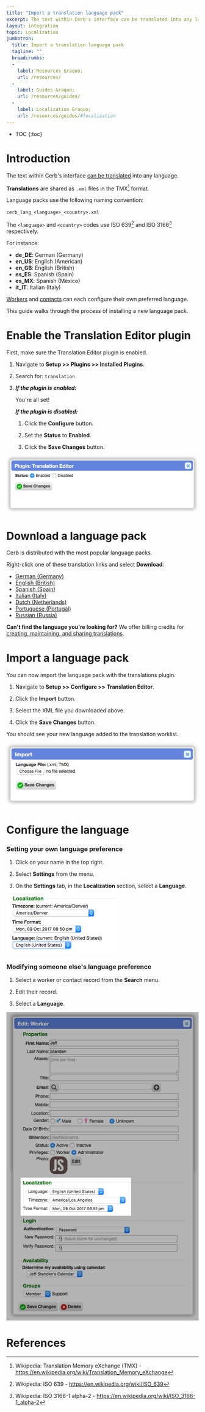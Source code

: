 ```yaml
---
title: "Import a translation language pack"
excerpt: The text within Cerb's interface can be translated into any language. This guide walks through the process of installing a new language pack.
layout: integration
topic: Localization
jumbotron:
  title: Import a translation language pack
  tagline: ""
  breadcrumbs:
  -
    label: Resources &raquo;
    url: /resources/
  -
    label: Guides &raquo;
    url: /resources/guides/
  -
    label: Localization &raquo;
    url: /resources/guides/#localization
---
```


* TOC
{:toc}

# Introduction

The text within Cerb's interface [can be translated](/guides/localization/create-translation/) into any language.

**Translations** are shared as `.xml` files in the TMX[^tmx] format.

Language packs use the following naming convention:

`cerb_lang_<language>_<country>.xml`

The `<language>` and `<country>` codes use ISO 639[^iso-639] and ISO 3166[^iso-3166] respectively.

For instance:

* **de_DE**: German (Germany)
* **en_US**: English (American)
* **en_GB**: English (British)
* **es_ES**: Spanish (Spain)
* **es_MX**: Spanish (Mexico)
* **it_IT**: Italian (Italy)

[Workers](/docs/workers/) and [contacts](/docs/contacts/) can each configure their own preferred language.

This guide walks through the process of installing a new language pack.

# Enable the Translation Editor plugin

First, make sure the Translation Editor plugin is enabled.

1. Navigate to **Setup >> Plugins >> Installed Plugins**.

2. Search for: `translation`

3. 
	***If the plugin is enabled:***

	You're all set!

	***If the plugin is disabled:***

	1. Click the **Configure** button.

	1. Set the **Status** to **Enabled**.

	1. Click the **Save Changes** button.

<div class="cerb-screenshot">
<img src="/assets/images/guides/localization/enable-plugin.png" class="screenshot">
</div>

# Download a language pack

Cerb is distributed with the most popular language packs.

Right-click one of these translation links and select **Download**:

* [German (Germany)](https://raw.githubusercontent.com/cerb/cerb-release/master/install/extras/translations/cerb_lang_de_DE.xml)
* [English (British)](https://raw.githubusercontent.com/cerb/cerb-release/master/install/extras/translations/cerb_lang_en_GB.xml)
* [Spanish (Spain)](https://raw.githubusercontent.com/cerb/cerb-release/master/install/extras/translations/cerb_lang_es_ES.xml)
* [Italian (Italy)](https://raw.githubusercontent.com/cerb/cerb-release/master/install/extras/translations/cerb_lang_it_IT.xml)
* [Dutch (Netherlands)](https://raw.githubusercontent.com/cerb/cerb-release/master/install/extras/translations/cerb_lang_nl_NL.xml)
* [Portuguese (Portugal)](https://raw.githubusercontent.com/cerb/cerb-release/master/install/extras/translations/cerb_lang_pt_PT.xml)
* [Russian (Russia)](https://raw.githubusercontent.com/cerb/cerb-release/master/install/extras/translations/cerb_lang_ru_RU.xml)

<div class="cerb-box note">
<p><b>Can't find the language you're looking for?</b> We offer billing credits for <a href="/guides/localization/create-translation/">creating, maintaining, and sharing translations</a>.</p>
</div>

# Import a language pack

You can now import the language pack with the translations plugin.

1. Navigate to **Setup >> Configure >> Translation Editor**.

1. Click the **Import** button.

1. Select the XML file you downloaded above.

1. Click the **Save Changes** button.

You should see your new language added to the translation worklist.

<div class="cerb-screenshot">
<img src="/assets/images/guides/localization/import.png" class="screenshot">
</div>

# Configure the language

### Setting your own language preference

1. Click on your name in the top right.

1. Select **Settings** from the menu.

1. On the **Settings** tab, in the **Localization** section, select a **Language**.

<div class="cerb-screenshot">
<img src="/assets/images/guides/localization/user-locale.png" class="screenshot">
</div>

### Modifying someone else's language preference

1. Select a worker or contact record from the **Search** menu.

1. Edit their record.

1. Select a **Language**.

<div class="cerb-screenshot">
<img src="/assets/images/guides/localization/worker-locale.png" class="screenshot">
</div>

# References

[^iso-3166]: Wikipedia: ISO 3166-1 alpha-2 - <https://en.wikipedia.org/wiki/ISO_3166-1_alpha-2>
[^iso-639]: Wikipedia: ISO 639 - <https://en.wikipedia.org/wiki/ISO_639>
[^tmx]: Wikipedia: Translation Memory eXchange (TMX) - <https://en.wikipedia.org/wiki/Translation_Memory_eXchange>
